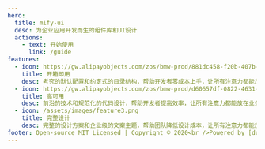 ```yaml
---
hero:
  title: mify-ui
  desc: 为企业应用开发而生的组件库和UI设计
  actions:
    - text: 开始使用
      link: /guide
features:
  - icon: https://gw.alipayobjects.com/zos/bmw-prod/881dc458-f20b-407b-947a-95104b5ec82b/k79dm8ih_w144_h144.png
    title: 开箱即用
    desc: 考究的默认配置和约定式的目录结构，帮助开发者零成本上手，让所有注意力都能放在文档编写和组件开发上
  - icon: https://gw.alipayobjects.com/zos/bmw-prod/d60657df-0822-4631-9d7c-e7a869c2f21c/k79dmz3q_w126_h126.png
    title: 高可用
    desc: 前沿的技术和规范化的代码设计，帮助开发者提高效率，让所有注意力都能放在业务逻辑上
  - icon: /assets/images/feature3.png
    title: 完整设计
    desc: 完整的设计方案和企业级的文案主题，帮助团队降低设计成本，让所有注意力都能放在业务逻辑上
footer: Open-source MIT Licensed | Copyright © 2020<br />Powered by [dumi](https://d.umijs.org)
---
```

